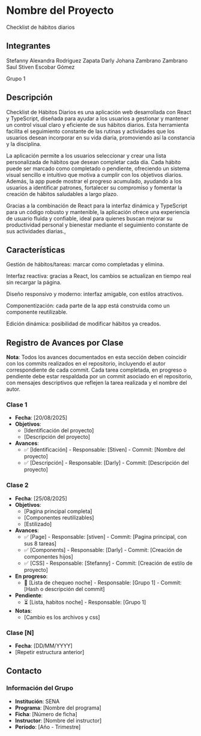 # Nombre del Proyecto
Checklist de hábitos diarios

## Integrantes
Stefanny Alexandra Rodriguez Zapata
Darly Johana Zambrano Zambrano
Saul Stiven Escobar Gómez

Grupo 1

## Descripción
Checklist de Hábitos Diarios es una aplicación web desarrollada con React y TypeScript, diseñada para ayudar a los usuarios a gestionar y mantener un control visual claro y eficiente de sus hábitos diarios. Esta herramienta facilita el seguimiento constante de las rutinas y actividades que los usuarios desean incorporar en su vida diaria, promoviendo así la constancia y la disciplina.

La aplicación permite a los usuarios seleccionar y crear una lista personalizada de hábitos que desean completar cada día. Cada hábito puede ser marcado como completado o pendiente, ofreciendo un sistema visual sencillo e intuitivo que motiva a cumplir con los objetivos diarios. Además, la app puede mostrar el progreso acumulado, ayudando a los usuarios a identificar patrones, fortalecer su compromiso y fomentar la creación de hábitos saludables a largo plazo.

Gracias a la combinación de React para la interfaz dinámica y TypeScript para un código robusto y mantenible, la aplicación ofrece una experiencia de usuario fluida y confiable, ideal para quienes buscan mejorar su productividad personal y bienestar mediante el seguimiento constante de sus actividades diarias.,


## Características
Gestión de hábitos/tareas: marcar como completadas y elimina.

Interfaz reactiva: gracias a React, los cambios se actualizan en tiempo real sin recargar la página.

Diseño responsivo y moderno: interfaz amigable, con estilos atractivos.

Componentización: cada parte de la app está construida como un componente reutilizable.

Edición dinámica: posibilidad de modificar hábitos ya creados.

## Registro de Avances por Clase
**Nota**: Todos los avances documentados en esta sección deben coincidir con los commits realizados en el repositorio, incluyendo el autor correspondiente de cada commit. Cada tarea completada, en progreso o pendiente debe estar respaldada por un commit asociado en el repositorio, con mensajes descriptivos que reflejen la tarea realizada y el nombre del autor.

### Clase 1
- **Fecha**: [20/08/2025]
- **Objetivos**:
  - [Identificación del proyecto]
  - [Descripción del proyecto]
- **Avances**:
  - ✅ [Identificación] - Responsable: [Stiven] - Commit: [Nombre del proyecto]
  - ✅ [Descripción] - Responsable: [Darly] - Commit: [Descripción del proyecto]

### Clase 2
- **Fecha**: [25/08/2025]
- **Objetivos**:
  - [Pagina principal completa]
  - [Componentes reutilizables]
  - [Estilizado]
- **Avances**:
  - ✅ [Page] - Responsable: [stiven] - Commit: [Pagina principal, con sus 8 tareas]
  - ✅ [Components] - Responsable: [Darly] - Commit: [Creación de componentes hijos]
  - ✅ [CSS] - Responsable: [Stefanny] - Commit: [Creación de estilo de proyecto]
- **En progreso**:
  - 🔄 [Lista de chequeo noche] - Responsable: [Grupo 1] - Commit: [Hash o descripción del commit]
- **Pendiente**:
  - ⏳ [Lista, habitos noche] - Responsable: [Grupo 1]
- **Notas**:
  - [Cambio es los archivos y css]

### Clase [N]
- **Fecha**: [DD/MM/YYYY]
- [Repetir estructura anterior]

## Contacto
### Información del Grupo
- **Institución**: SENA
- **Programa**: [Nombre del programa]
- **Ficha**: [Número de ficha]
- **Instructor**: [Nombre del instructor]
- **Período**: [Año - Trimestre]